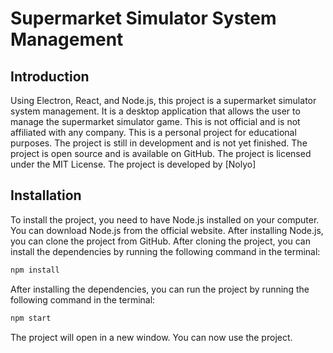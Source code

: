 # Supermarket Simulator System Management
## Introduction
Using Electron, React, and Node.js, this project is a supermarket simulator system management. It is a desktop application that allows the user to manage the supermarket simulator game. This is not official and is not affiliated with any company. This is a personal project for educational purposes. The project is still in development and is not yet finished. The project is open source and is available on GitHub. The project is licensed under the MIT License. The project is developed by [Nolyo]

## Installation
To install the project, you need to have Node.js installed on your computer. You can download Node.js from the official website. After installing Node.js, you can clone the project from GitHub. After cloning the project, you can install the dependencies by running the following command in the terminal:
```bash
npm install
```
After installing the dependencies, you can run the project by running the following command in the terminal:
```bash
npm start
```
The project will open in a new window. You can now use the project.
